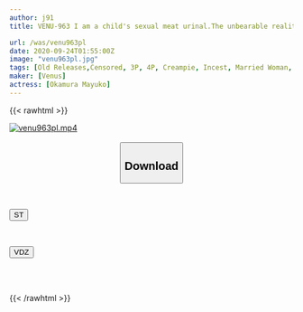 ```yaml
---
author: j91
title: VENU-963 I am a child's sexual meat urinal.The unbearable reality is that I was creampied by my eldest son, and when I asked my second son for help, he ejaculated in large quantities until both of us became pregnant. Mayuko Okamura

url: /was/venu963pl
date: 2020-09-24T01:55:00Z
image: "venu963pl.jpg"
tags: [Old Releases,Censored, 3P, 4P, Creampie, Incest, Married Woman, Mature Woman, Solowork]
maker: [Venus]
actress: [Okamura Mayuko]
---
```



{{< rawhtml >}}

<div class="video" data-videoid="zPMpekqpAaHYAlx">
    <a href="javascript:;">
        <img src="/was/venu963pl/venu963pl.jpg" width="WIDTH" height="HEIGHT" alt="venu963pl.mp4" loading="lazy">
    </a>
</div>

<script type="text/javascript" src="https://j91.asia/asset/on-demand-st.js"></script>

<br>
  <link rel="stylesheet" href="https://j91.asia/asset/bs5.css">
  
  <center>
  <button class="btn btn-primary" type="button" data-bs-toggle="collapse" data-bs-target=".multi-collapse" aria-expanded="false" aria-controls="multiCollapseExample1 multiCollapseExample2"><h2>Download</h2></button></center>
</p>
<div class="row">
  <div class="col">
    <div class="collapse multi-collapse" id="multiCollapseExample1">
      <div class="card card-body">
	      	      <br>
<div class="buttons">  
<p><a href="https://streamtape.to/v/zPMpekqpAaHYAlx" target="_blank"><button class="btn-hover color-3"><i class="fa fa-download"></i> ST</button></a></p></div>
    </div>
  </div>
</div>
  <div class="col">
    <div class="collapse multi-collapse" id="multiCollapseExample2">
      <div class="card card-body">
	      <br>
<div class="buttons">
<p><a href="https://vidoza.net/xsllbgy79v39" target="_blank"><button class="btn-hover color-1"><i class="fa fa-download"></i> VDZ</button></a></p></div>
<br><br>
      </div>
    </div>
  </div>
</div>

{{< /rawhtml >}}
